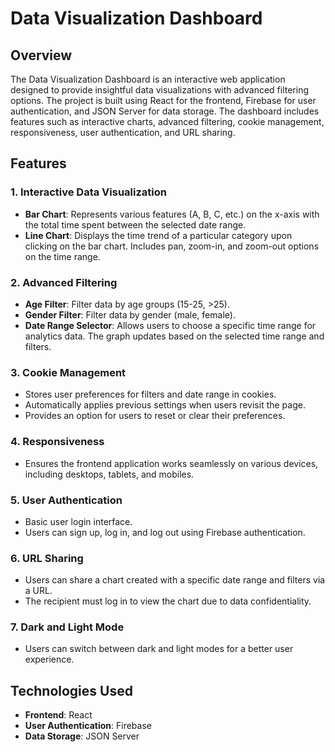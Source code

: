 # Data Visualization Dashboard

## Overview
The Data Visualization Dashboard is an interactive web application designed to provide insightful data visualizations with advanced filtering options. The project is built using React for the frontend, Firebase for user authentication, and JSON Server for data storage. The dashboard includes features such as interactive charts, advanced filtering, cookie management, responsiveness, user authentication, and URL sharing.

## Features

### 1. Interactive Data Visualization
- **Bar Chart**: Represents various features (A, B, C, etc.) on the x-axis with the total time spent between the selected date range.
- **Line Chart**: Displays the time trend of a particular category upon clicking on the bar chart. Includes pan, zoom-in, and zoom-out options on the time range.

### 2. Advanced Filtering
- **Age Filter**: Filter data by age groups (15-25, >25).
- **Gender Filter**: Filter data by gender (male, female).
- **Date Range Selector**: Allows users to choose a specific time range for analytics data. The graph updates based on the selected time range and filters.

### 3. Cookie Management
- Stores user preferences for filters and date range in cookies.
- Automatically applies previous settings when users revisit the page.
- Provides an option for users to reset or clear their preferences.

### 4. Responsiveness
- Ensures the frontend application works seamlessly on various devices, including desktops, tablets, and mobiles.

### 5. User Authentication
- Basic user login interface.
- Users can sign up, log in, and log out using Firebase authentication.

### 6. URL Sharing
- Users can share a chart created with a specific date range and filters via a URL.
- The recipient must log in to view the chart due to data confidentiality.

### 7. Dark and Light Mode
- Users can switch between dark and light modes for a better user experience.

## Technologies Used
- **Frontend**: React
- **User Authentication**: Firebase
- **Data Storage**: JSON Server
